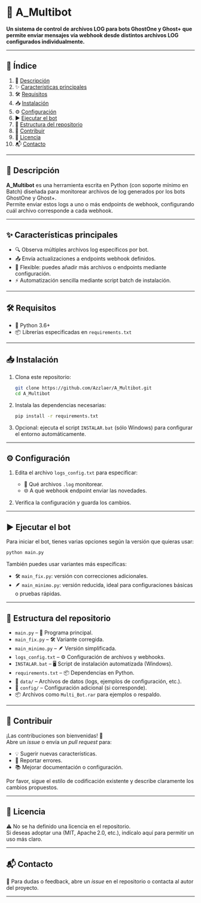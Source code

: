 # 🤖 A_Multibot

**Un sistema de control de archivos LOG para bots GhostOne y Ghost+ que permite enviar mensajes vía webhook desde distintos archivos LOG configurados individualmente.**

---

## 📑 Índice

1. 📖 [Descripción](#-descripción)  
2. ✨ [Características principales](#-características-principales)  
3. 🛠️ [Requisitos](#️-requisitos)  
4. 📥 [Instalación](#-instalación)  
5. ⚙️ [Configuración](#️-configuración)  
6. ▶️ [Ejecutar el bot](#️-ejecutar-el-bot)  
7. 📂 [Estructura del repositorio](#-estructura-del-repositorio)  
8. 🤝 [Contribuir](#-contribuir)  
9. 📜 [Licencia](#-licencia)  
10. 📬 [Contacto](#-contacto)  

---

## 📖 Descripción

**A_Multibot** es una herramienta escrita en Python (con soporte mínimo en Batch) diseñada para monitorear archivos de log generados por los bots GhostOne y Ghost+.  
Permite enviar estos logs a uno o más endpoints de webhook, configurando cuál archivo corresponde a cada webhook.

---

## ✨ Características principales

- 🔍 Observa múltiples archivos log específicos por bot.  
- 📤 Envía actualizaciones a endpoints webhook definidos.  
- 🧩 Flexible: puedes añadir más archivos o endpoints mediante configuración.  
- ⚡ Automatización sencilla mediante script batch de instalación.  

---

## 🛠️ Requisitos

- 🐍 Python 3.6+  
- 📦 Librerías especificadas en `requirements.txt`  

---

## 📥 Instalación

1. Clona este repositorio:  
   ```bash
   git clone https://github.com/Azzlaer/A_Multibot.git
   cd A_Multibot
   ```

2. Instala las dependencias necesarias:  
   ```bash
   pip install -r requirements.txt
   ```

3. Opcional: ejecuta el script `INSTALAR.bat` (sólo Windows) para configurar el entorno automáticamente.

---

## ⚙️ Configuración

1. Edita el archivo `logs_config.txt` para especificar:

   - 📄 Qué archivos `.log` monitorear.  
   - 🌐 A qué webhook endpoint enviar las novedades.  

2. Verifica la configuración y guarda los cambios.

---

## ▶️ Ejecutar el bot

Para iniciar el bot, tienes varias opciones según la versión que quieras usar:

```bash
python main.py
```

También puedes usar variantes más específicas:

- 🛠️ `main_fix.py`: versión con correcciones adicionales.  
- 🪶 `main_minimo.py`: versión reducida, ideal para configuraciones básicas o pruebas rápidas.  

---

## 📂 Estructura del repositorio

- `main.py` – 🚀 Programa principal.  
- `main_fix.py` – 🛠️ Variante corregida.  
- `main_minimo.py` – 🪶 Versión simplificada.  
- `logs_config.txt` – ⚙️ Configuración de archivos y webhooks.  
- `INSTALAR.bat` – 🖥️ Script de instalación automatizada (Windows).  
- `requirements.txt` – 📦 Dependencias en Python.  
- 📁 `data/` – Archivos de datos (logs, ejemplos de configuración, etc.).  
- 📁 `config/` – Configuración adicional (si corresponde).  
- 📦 Archivos como `Multi_Bot.rar` para ejemplos o respaldo.  

---

## 🤝 Contribuir

¡Las contribuciones son bienvenidas! 🙌  
Abre un _issue_ o envía un _pull request_ para:

- 💡 Sugerir nuevas características.  
- 🐞 Reportar errores.  
- 📚 Mejorar documentación o configuración.  

Por favor, sigue el estilo de codificación existente y describe claramente los cambios propuestos.

---

## 📜 Licencia

⚠️ No se ha definido una licencia en el repositorio.  
Si deseas adoptar una (MIT, Apache 2.0, etc.), indícalo aquí para permitir un uso más claro.

---

## 📬 Contacto

📩 Para dudas o feedback, abre un _issue_ en el repositorio o contacta al autor del proyecto.

---
